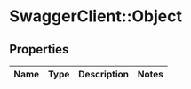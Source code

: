 # SwaggerClient::Object

## Properties
Name | Type | Description | Notes
------------ | ------------- | ------------- | -------------

